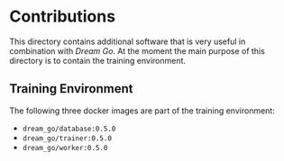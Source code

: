 # Contributions

This directory contains additional software that is very useful in combination
with _Dream Go_. At the moment the main purpose of this directory is to contain
the training environment.

## Training Environment

The following three docker images are part of the training environment:

* `dream_go/database:0.5.0`
* `dream_go/trainer:0.5.0`
* `dream_go/worker:0.5.0`
